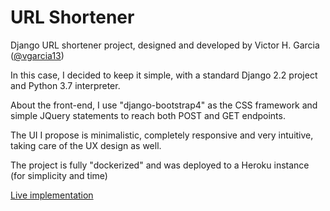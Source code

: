 # URL Shortener

Django URL shortener project, designed and developed by Victor H. Garcia ([@vgarcia13](https://www.linkedin.com/in/victor-hugo-garcia-202b1b99/))

In this case, I decided to keep it simple, with a standard Django 2.2 project and Python 3.7 interpreter. 

About the front-end, I use "django-bootstrap4" as the CSS framework and simple JQuery statements to reach both
POST and GET endpoints. 

The UI I propose is minimalistic, completely responsive and very intuitive, taking care of the UX design as well.

The project is fully "dockerized" and was deployed to a Heroku instance (for simplicity and time)

[Live implementation](https://vgarcia-url-shortener.herokuapp.com)

